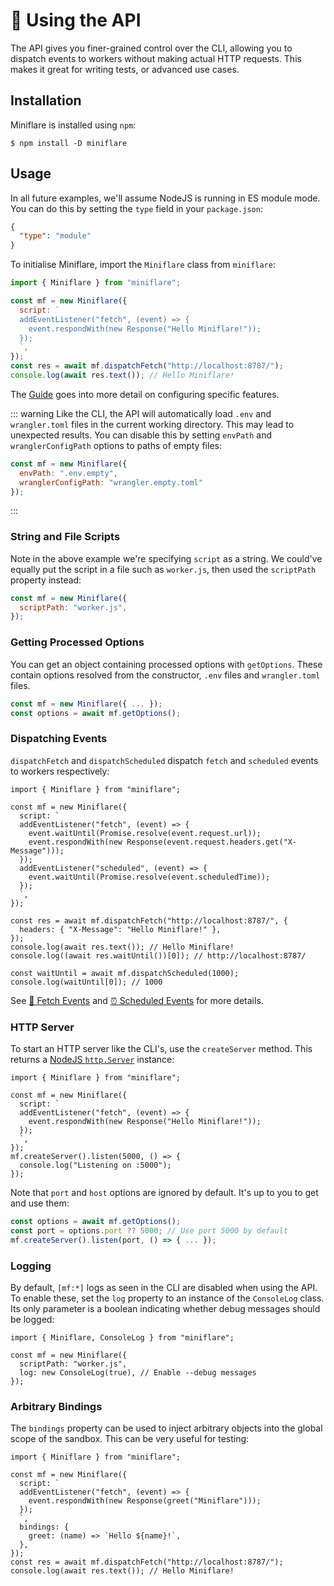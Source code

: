 # 🧰 Using the API

The API gives you finer-grained control over the CLI, allowing you to dispatch
events to workers without making actual HTTP requests. This makes it great for
writing tests, or advanced use cases.

## Installation

Miniflare is installed using `npm`:

```shell
$ npm install -D miniflare
```

## Usage

In all future examples, we'll assume NodeJS is running in ES module mode. You
can do this by setting the `type` field in your `package.json`:

```json
{
  "type": "module"
}
```

To initialise Miniflare, import the `Miniflare` class from `miniflare`:

```js
import { Miniflare } from "miniflare";

const mf = new Miniflare({
  script: `
  addEventListener("fetch", (event) => {
    event.respondWith(new Response("Hello Miniflare!"));
  });
  `,
});
const res = await mf.dispatchFetch("http://localhost:8787/");
console.log(await res.text()); // Hello Miniflare!
```

The [Guide](/fetch.html) goes into more detail on configuring specific features.

<!--prettier-ignore-start-->
::: warning
Like the CLI, the API will automatically load `.env` and `wrangler.toml` files
in the current working directory. This may lead to unexpected results. You can
disable this by setting `envPath` and `wranglerConfigPath` options to paths of
empty files:

```js
const mf = new Miniflare({
  envPath: ".env.empty",
  wranglerConfigPath: "wrangler.empty.toml"
});
```
:::
<!--prettier-ignore-end-->

### String and File Scripts

Note in the above example we're specifying `script` as a string. We could've
equally put the script in a file such as `worker.js`, then used the `scriptPath`
property instead:

```js
const mf = new Miniflare({
  scriptPath: "worker.js",
});
```

### Getting Processed Options

You can get an object containing processed options with `getOptions`. These
contain options resolved from the constructor, `.env` files and `wrangler.toml`
files.

```js
const mf = new Miniflare({ ... });
const options = await mf.getOptions();
```

### Dispatching Events

`dispatchFetch` and `dispatchScheduled` dispatch `fetch` and `scheduled` events
to workers respectively:

```js{15-17,21}
import { Miniflare } from "miniflare";

const mf = new Miniflare({
  script: `
  addEventListener("fetch", (event) => {
    event.waitUntil(Promise.resolve(event.request.url));
    event.respondWith(new Response(event.request.headers.get("X-Message")));
  });
  addEventListener("scheduled", (event) => {
    event.waitUntil(Promise.resolve(event.scheduledTime));
  });
  `,
});

const res = await mf.dispatchFetch("http://localhost:8787/", {
  headers: { "X-Message": "Hello Miniflare!" },
});
console.log(await res.text()); // Hello Miniflare!
console.log((await res.waitUntil())[0]); // http://localhost:8787/

const waitUntil = await mf.dispatchScheduled(1000);
console.log(waitUntil[0]); // 1000
```

See [📨 Fetch Events](/fetch.html) and [⏰ Scheduled Events](/scheduled.html)
for more details.

### HTTP Server

To start an HTTP server like the CLI's, use the `createServer` method. This
returns a
[NodeJS `http.Server`](https://nodejs.org/api/http.html#http_class_http_server)
instance:

```js{10}
import { Miniflare } from "miniflare";

const mf = new Miniflare({
  script: `
  addEventListener("fetch", (event) => {
    event.respondWith(new Response("Hello Miniflare!"));
  });
  `,
});
mf.createServer().listen(5000, () => {
  console.log("Listening on :5000");
});
```

Note that `port` and `host` options are ignored by default. It's up to you to
get and use them:

```js
const options = await mf.getOptions();
const port = options.port ?? 5000; // Use port 5000 by default
mf.createServer().listen(port, () => { ... });
```

### Logging

By default, `[mf:*]` logs as seen in the CLI are disabled when using the API. To
enable these, set the `log` property to an instance of the `ConsoleLog` class.
Its only parameter is a boolean indicating whether debug messages should be
logged:

```js{5}
import { Miniflare, ConsoleLog } from "miniflare";

const mf = new Miniflare({
  scriptPath: "worker.js",
  log: new ConsoleLog(true), // Enable --debug messages
});
```

### Arbitrary Bindings

The `bindings` property can be used to inject arbitrary objects into the global
scope of the sandbox. This can be very useful for testing:

```js{9-11}
import { Miniflare } from "miniflare";

const mf = new Miniflare({
  script: `
  addEventListener("fetch", (event) => {
    event.respondWith(new Response(greet("Miniflare")));
  });
  `,
  bindings: {
    greet: (name) => `Hello ${name}!`,
  },
});
const res = await mf.dispatchFetch("http://localhost:8787/");
console.log(await res.text()); // Hello Miniflare!
```
